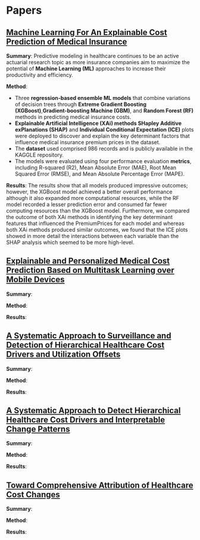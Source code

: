 # Papers

[Machine Learning For An Explainable Cost Prediction of Medical Insurance](https://api.semanticscholar.org/CorpusId:265443763) 
---
**Summary**: 
Predictive modeling in healthcare continues to be an active actuarial research topic as more insurance companies aim to maximize the potential of **Machine Learning (ML)** approaches to increase their productivity and efficiency.

**Method**:
* Three **regression-based ensemble ML models** that combine variations of decision trees through **Extreme Gradient Boosting (XGBoost)**,**Gradient-boosting Machine (GBM)**, and **Random Forest (RF)** methods in predicting medical insurance costs. 
* **Explainable Artificial Intelligence (XAi) methods SHapley Additive exPlanations (SHAP)** and **Individual Conditional Expectation (ICE)** plots were deployed to discover and explain the key determinant factors that influence medical insurance premium prices in the dataset.
* The **dataset** used comprised 986 records and is publicly available in the KAGGLE repository. 
* The models were evaluated using four performance evaluation **metrics**, including R-squared (R2), Mean Absolute Error (MAE), Root Mean Squared Error (RMSE), and Mean Absolute Percentage Error (MAPE).

**Results**:
The results show that all models produced impressive
outcomes; however, the XGBoost model achieved a better overall performance although it also expanded more computational resources, while the RF model recorded a lesser prediction error and consumed far fewer computing resources than the XGBoost model. Furthermore, we compared the outcome of both XAi methods in identifying the key determinant features that influenced the PremiumPrices for each model and whereas both XAi methods produced similar outcomes, we found that the ICE plots showed in more detail the interactions between each variable than the SHAP analysis which seemed to be more high-level.

[Explainable and Personalized Medical Cost Prediction Based on Multitask Learning over Mobile Devices](https://api.semanticscholar.org/CorpusId:252826409)
---
**Summary**: 

**Method**:

**Results**:

[A Systematic Approach to Surveillance and Detection of Hierarchical Healthcare Cost Drivers and Utilization Offsets](https://api.semanticscholar.org/CorpusId:225040620)
---
**Summary**: 

**Method**:

**Results**:


[A Systematic Approach to Detect Hierarchical Healthcare Cost Drivers and Interpretable Change Patterns](https://api.semanticscholar.org/CorpusId:197935439)
---
**Summary**: 

**Method**:

**Results**:


[Toward Comprehensive Attribution of Healthcare Cost Changes](http://ieeexplore.ieee.org/stamp/stamp.jsp?tp=&arnumber=7395665)
---
**Summary**: 

**Method**:


**Results**: